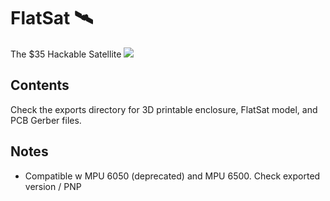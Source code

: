 # FlatSat 🛰️
The $35 Hackable Satellite
![](assets/v0-FlatSat_250703.JPG)

## Contents
Check the exports directory for 3D printable enclosure, FlatSat model, and PCB Gerber files.

## Notes
- Compatible w MPU 6050 (deprecated) and MPU 6500.  Check exported version / PNP
